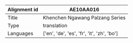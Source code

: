 |Alignment id | AE10AA016
| --- | --- 
|Title | Khenchen Ngawang Palzang Series 
|Type | translation
|Languages | ['en', 'de', 'es', 'fr', 'it', 'zh', 'bo']